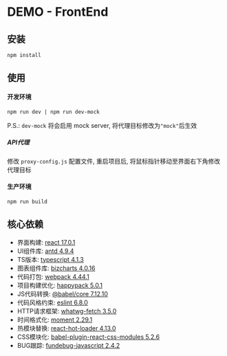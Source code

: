 # DEMO - FrontEnd

## 安装

```
npm install
```

## 使用

#### 开发环境
```
npm run dev | npm run dev-mock
```
P.S.: ```dev-mock``` 将会启用 mock server, 将代理目标修改为```"mock"```后生效

##### API代理

修改 ```proxy-config.js``` 配置文件, 重启项目后, 将鼠标指针移动至界面右下角修改代理目标

#### 生产环境
```
npm run build
```

## 核心依赖

- 界面构建: [react 17.0.1](https://reactjs.org/versions)
- UI组件库: [antd 4.9.4](https://ant.design/index-cn)
- TS版本: [typescript 4.1.3](https://www.typescriptlang.org/)
- 图表组件库: [bizcharts 4.0.16](https://bizcharts.net/index)
- 代码打包: [webpack 4.44.1](https://webpack.js.org/)
- 项目构建优化: [happypack 5.0.1](https://www.npmjs.com/package/happypack)
- JS代码转换: [@babel/core 7.12.10](https://babeljs.io)
- 代码风格约束: [eslint 6.8.0](https://eslint.org)
- HTTP请求框架: [whatwg-fetch 3.5.0](https://www.npmjs.com/package/whatwg-fetch)
- 时间格式化: [moment 2.29.1](http://momentjs.cn)
- 热模块替换: [react-hot-loader 4.13.0](https://www.npmjs.com/package/react-hot-loader)
- CSS模块化: [babel-plugin-react-css-modules 5.2.6](https://github.com/gajus/babel-plugin-react-css-modules)
- BUG跟踪: [fundebug-javascript 2.4.2](https://www.fundebug.com/)

